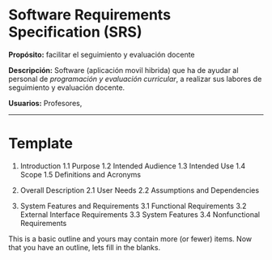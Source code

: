 # Software Requirements Specification (SRS)

**Propósito:** facilitar el seguimiento y evaluación docente

**Descripción:** Software (aplicación movil hibrida) que ha de ayudar al personal de *programación y evaluación curricular*, a realizar sus labores de seguimiento y evaluación docente.

**Usuarios:** Profesores, 

---------------------------------------------

# Template

1. Introduction
  1.1 Purpose
  1.2 Intended Audience
  1.3 Intended Use
  1.4 Scope
  1.5 Definitions and Acronyms

2. Overall Description
  2.1 User Needs
  2.2 Assumptions and Dependencies

3. System Features and Requirements
  3.1 Functional Requirements
  3.2 External Interface Requirements
  3.3 System Features
  3.4 Nonfunctional Requirements

This is a basic outline and yours may contain more (or fewer) items. Now that you have an outline, lets fill in the blanks.



